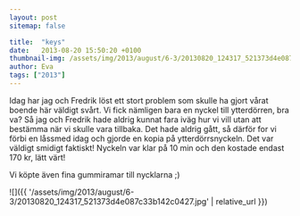 ```yaml
---
layout: post
sitemap: false

title:  "keys"
date:   2013-08-20 15:50:20 +0100
thumbnail-img: /assets/img/2013/august/6-3/20130820_124317_521373d4e087c33b142c0427.jpg
author: Eva
tags: ["2013"]
---
```


Idag har jag och Fredrik löst ett stort problem som skulle ha gjort vårat boende här väldigt svårt. Vi fick nämligen bara en nyckel till ytterdörren,  bra va? Så jag och Fredrik hade aldrig kunnat fara iväg hur vi vill utan att bestämma när vi skulle vara tillbaka.  Det hade aldrig gått, så därför for vi förbi en låssmed idag och gjorde en kopia på ytterdörrsnyckeln. Det var väldigt smidigt faktiskt!  Nyckeln var klar på 10 min och den kostade endast 170 kr,  lätt värt! 

Vi köpte även fina gummiramar till nycklarna ;)

![]({{ '/assets/img/2013/august/6-3/20130820_124317_521373d4e087c33b142c0427.jpg'  | relative_url }})


